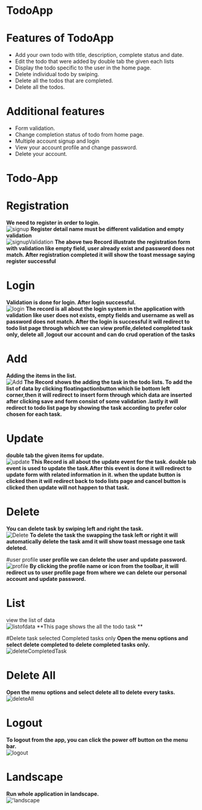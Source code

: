 # TodoApp

<h1>Features of TodoApp</h1>
<ul>
	<li>Add your own todo with title, description, complete status and date.</li>
	<li>Edit the todo that were added by double tab the given each lists</li>
	<li>Display the todo specific to the user in the home page.</li>
	<li>Delete individual todo by swiping.</li>
	<li>Delete all the todos that are completed.</li>
	<li>Delete all the todos.</li>

</ul>

<h1>Additional features</h1>
<ul>
    <li>Form validation.</li>
	<li>Change completion status of todo from home page.</li>
	<li>Multiple account signup and login</li>
	<li>View your account profile and change password.</li>
	<li>Delete your account.</li>
</ul>

# Todo-App

# Registration
**We need to register in order to login.**<br/>
![signup](RecordAndScreenshot/signup.gif)
**Register detail name must be different validation and empty validation**<br/>
![signupValidation](RecordAndScreenshot/validationSignup.gif)
**The above two Record illustrate the registration form with validation like empty field, user already exist and password does not match. After 
registration completed it will show the toast message saying register successful**


# Login
**Validation is done for login. After login successful.**<br/>
![login](RecordAndScreenshot/login.gif)
**The record is all about the login system in the application with validation like user does not exists, empty fields and username as well as password does not match.
After the login is successful it will redirect to todo list page through which we can view profile,deleted completed task only,
delete all ,logout our account and can do crud operation of the tasks**

# Add
**Adding the items in the list.**<br/>
![Add](RecordAndScreenshot/Add.gif)
**The Record shows the adding the task in the todo lists. To add the list of data by clicking floatingactionbutton which lie bottom left corner,then it will redirect to insert form
through which data are inserted after clicking save and form consist of some validation .lastly it will redirect to todo list page by showing the task according to
prefer color chosen for each task.**

# Update
**double tab the given items for update.**<br/>
![update](RecordAndScreenshot/update.gif)
**This Record is all about the update event for the task. double tab event is used to update the task.After this event is done
it will redirect to update form with related information in it. when the update button is clicked then it will redirect back to 
todo lists page and cancel button is clicked then update will not happen to that task.**

# Delete
**You can delete task by swiping left and right the task.**<br/>
![Delete](RecordAndScreenshot/Delete.gif)
**To delete the task the swapping the task left or right it will automatically delete the task amd it will show toast message one task deleted.**

#user profile
**user profile we can delete the user and update password.**<br/>
![profile](RecordAndScreenshot/userprofile.gif)
**By clicking the profile name or icon from the toolbar, it will redirect us to user profile page from where we can delete our
personal account and update password.**

# List
view the list of data<br/>
![listofdata](RecordAndScreenshot/listofdata.gif)
**This page shows the all the todo task **

#Delete task selected Completed tasks only
**Open the menu options and select delete completed to delete completed tasks only.**<br/>
![deleteCompletedTask](RecordAndScreenshot/deleteCompleted.gif)

# Delete All
**Open the menu options and select delete all to delete every tasks.**<br/>
![deleteAll](RecordAndScreenshot/deleteAll.gif)

# Logout
**To logout from the app, you can click the power off button on the menu bar.**<br/>
![logout](RecordAndScreenshot/logout.gif)

# Landscape 
**Run whole application in landscape.**<br/>
!['landscape](RecordAndScreenshot/landscape.gif)

